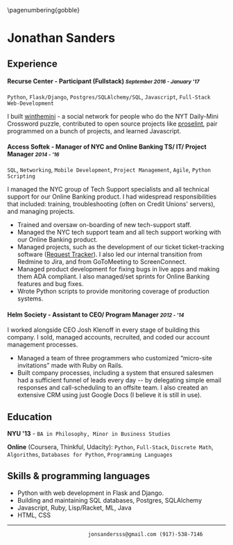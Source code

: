 \pagenumbering{gobble}

# Jonathan Sanders
## Experience


#### Recurse Center - Participant (Fullstack) <small>*September 2016 - January '17*</small>
`Python`, `Flask/Django`, `Postgres/SQLAlchemy/SQL`, `Javascript`, `Full-Stack Web-Development`

I built [winthemini](https://github.com/j10sanders/crossword) - a social network for people who do the NYT Daily-Mini Crossword puzzle, contributed to open source projects like [proselint](http://proselint.com/), pair programmed on a bunch of projects, and learned Javascript. 


#### Access Softek - Manager of NYC and Online Banking TS/ IT/ Project Manager <small>*2014 - '16*</small>
`SQL`, `Networking`, `Mobile Development`, `Project Management`, `Agile`, `Python Scripting`

I managed the NYC group of Tech Support specialists and all technical support for our Online Banking product. I had widespread responsibilities that included: training, troubleshooting (often on Credit Unions' servers), and managing projects.

- Trained and oversaw on-boarding of new tech-support staff.
- Managed the NYC tech support team and all tech support working with our Online Banking product.
- Managed projects, such as the development of our ticket ticket-tracking software ([Request Tracker](https://bestpractical.com/request-tracker)).  I also led our internal transition from Redmine to Jira, and from GoToMeeting to ScreenConnect.
- Managed product development for fixing bugs in live apps and making them ADA compliant.  I also managed/set sprints for Online Banking features and bug fixes.
- Wrote Python scripts to provide monitoring coverage of production systems.


#### Helm Society - Assistant to CEO/ Program Manager <small>*2012 - '14*</small>


I worked alongside CEO Josh Klenoff in every stage of building this company.  I sold, managed accounts, recruited, and coded our account management processes.

- Managed a team of three programmers who customized “micro-site invitations” made with Ruby on Rails.
- Built company processes, including a system that ensured salesmen had a sufficient funnel of leads every day -- by delegating simple email responses and call-scheduling to an offsite team.  I also created an extensive CRM using just Google Docs (I believe it is still in use).


## Education

**NYU '13** - `BA in Philosophy, Minor in Business Studies`

**Online** (Coursera, Thinkful, Udacity):
`Python`, `Full-Stack`, `Discrete Math`, `Algorithms`, `Databases for Python`, `Programming Languages`


## Skills & programming languages

- Python with web development in Flask and Django.
- Building and maintaining SQL databases, Postgres, SQLAlchemy
- Javascript, Ruby, Lisp/Racket, ML, Java
- HTML, CSS

----
							  jonsandersss@gmail.com (917)-538-7146
		

